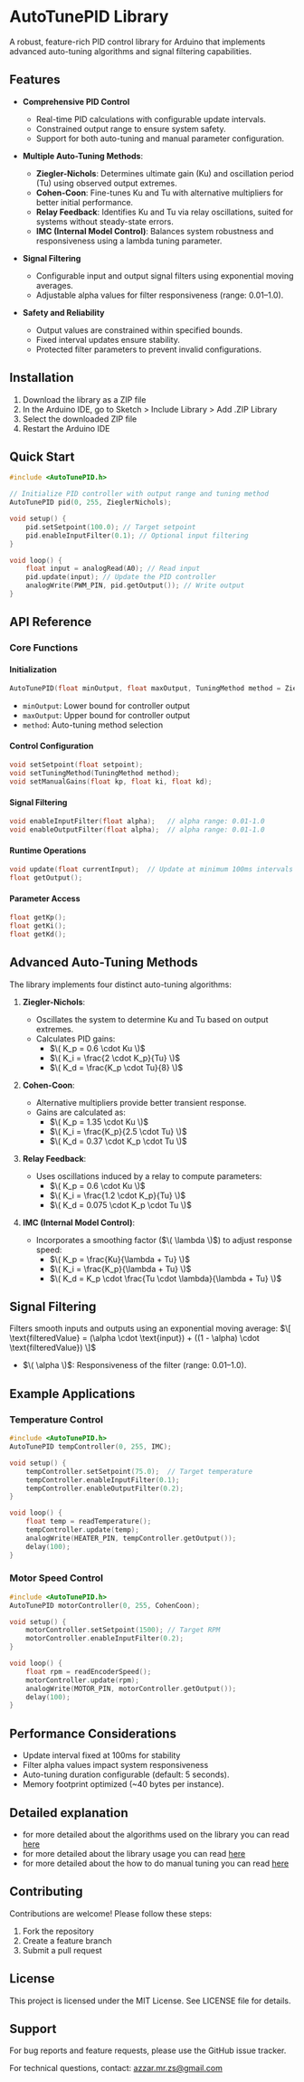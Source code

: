# AutoTunePID Library

A robust, feature-rich PID control library for Arduino that implements advanced auto-tuning algorithms and signal filtering capabilities.

## Features

- **Comprehensive PID Control**
  - Real-time PID calculations with configurable update intervals.
  - Constrained output range to ensure system safety.
  - Support for both auto-tuning and manual parameter configuration.

- **Multiple Auto-Tuning Methods**:
  - **Ziegler-Nichols**: Determines ultimate gain (Ku) and oscillation period (Tu) using observed output extremes.
  - **Cohen-Coon**: Fine-tunes Ku and Tu with alternative multipliers for better initial performance.
  - **Relay Feedback**: Identifies Ku and Tu via relay oscillations, suited for systems without steady-state errors.
  - **IMC (Internal Model Control)**: Balances system robustness and responsiveness using a lambda tuning parameter.

- **Signal Filtering**
  - Configurable input and output signal filters using exponential moving averages.
  - Adjustable alpha values for filter responsiveness (range: 0.01–1.0).

- **Safety and Reliability**
  - Output values are constrained within specified bounds.
  - Fixed interval updates ensure stability.
  - Protected filter parameters to prevent invalid configurations.

## Installation

1. Download the library as a ZIP file
2. In the Arduino IDE, go to Sketch > Include Library > Add .ZIP Library
3. Select the downloaded ZIP file
4. Restart the Arduino IDE

## Quick Start

```cpp
#include <AutoTunePID.h>

// Initialize PID controller with output range and tuning method
AutoTunePID pid(0, 255, ZieglerNichols);

void setup() {
    pid.setSetpoint(100.0); // Target setpoint
    pid.enableInputFilter(0.1); // Optional input filtering
}

void loop() {
    float input = analogRead(A0); // Read input
    pid.update(input); // Update the PID controller
    analogWrite(PWM_PIN, pid.getOutput()); // Write output
}
```

## API Reference

### Core Functions

#### Initialization
```cpp
AutoTunePID(float minOutput, float maxOutput, TuningMethod method = ZieglerNichols);
```
- `minOutput`: Lower bound for controller output
- `maxOutput`: Upper bound for controller output
- `method`: Auto-tuning method selection

#### Control Configuration
```cpp
void setSetpoint(float setpoint);
void setTuningMethod(TuningMethod method);
void setManualGains(float kp, float ki, float kd);
```

#### Signal Filtering
```cpp
void enableInputFilter(float alpha);   // alpha range: 0.01-1.0
void enableOutputFilter(float alpha);  // alpha range: 0.01-1.0
```

#### Runtime Operations
```cpp
void update(float currentInput);  // Update at minimum 100ms intervals
float getOutput();
```

#### Parameter Access
```cpp
float getKp();
float getKi();
float getKd();
```

## Advanced Auto-Tuning Methods

The library implements four distinct auto-tuning algorithms:

1. **Ziegler-Nichols**:
   - Oscillates the system to determine Ku and Tu based on output extremes.
   - Calculates PID gains:
     - $\( K_p = 0.6 \cdot Ku \)$
     - $\( K_i = \frac{2 \cdot K_p}{Tu} \)$
     - $\( K_d = \frac{K_p \cdot Tu}{8} \)$

2. **Cohen-Coon**:
   - Alternative multipliers provide better transient response.
   - Gains are calculated as:
     - $\( K_p = 1.35 \cdot Ku \)$
     - $\( K_i = \frac{K_p}{2.5 \cdot Tu} \)$
     - $\( K_d = 0.37 \cdot K_p \cdot Tu \)$

3. **Relay Feedback**:
   - Uses oscillations induced by a relay to compute parameters:
     - $\( K_p = 0.6 \cdot Ku \)$
     - $\( K_i = \frac{1.2 \cdot K_p}{Tu} \)$
     - $\( K_d = 0.075 \cdot K_p \cdot Tu \)$

4. **IMC (Internal Model Control)**:
   - Incorporates a smoothing factor ($\( \lambda \)$) to adjust response speed:
     - $\( K_p = \frac{Ku}{\lambda + Tu} \)$
     - $\( K_i = \frac{K_p}{\lambda + Tu} \)$
     - $\( K_d = K_p \cdot \frac{Tu \cdot \lambda}{\lambda + Tu} \)$

## Signal Filtering

Filters smooth inputs and outputs using an exponential moving average:
$\[ \text{filteredValue} = (\alpha \cdot \text{input}) + ((1 - \alpha) \cdot \text{filteredValue}) \]$
- $\( \alpha \)$: Responsiveness of the filter (range: 0.01–1.0).

## Example Applications

### Temperature Control
```cpp
#include <AutoTunePID.h>
AutoTunePID tempController(0, 255, IMC);

void setup() {
    tempController.setSetpoint(75.0);  // Target temperature
    tempController.enableInputFilter(0.1);
    tempController.enableOutputFilter(0.2);
}

void loop() {
    float temp = readTemperature();
    tempController.update(temp);
    analogWrite(HEATER_PIN, tempController.getOutput());
    delay(100);
}
```

### Motor Speed Control
```cpp
#include <AutoTunePID.h>
AutoTunePID motorController(0, 255, CohenCoon);

void setup() {
    motorController.setSetpoint(1500); // Target RPM
    motorController.enableInputFilter(0.2);
}

void loop() {
    float rpm = readEncoderSpeed();
    motorController.update(rpm);
    analogWrite(MOTOR_PIN, motorController.getOutput());
    delay(100);
}
```

## Performance Considerations

- Update interval fixed at 100ms for stability
- Filter alpha values impact system responsiveness
- Auto-tuning duration configurable (default: 5 seconds).
- Memory footprint optimized (~40 bytes per instance).

## Detailed explanation

- for more detailed about the algorithms used on the library you can read [here](info/explanation.md)
- for more detailed about the library usage you can read [here](info/usage.md)
- for more detailed about the how to do manual tuning you can read [here](info/manual.md)

## Contributing

Contributions are welcome! Please follow these steps:

1. Fork the repository
2. Create a feature branch
3. Submit a pull request

## License

This project is licensed under the MIT License. See LICENSE file for details.

## Support

For bug reports and feature requests, please use the GitHub issue tracker.

For technical questions, contact: azzar.mr.zs@gmail.com

